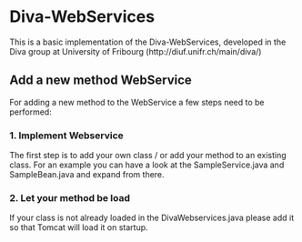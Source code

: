 <h1>Diva-WebServices</h1>
This is a basic implementation of the Diva-WebServices, developed in the Diva group at University of Fribourg (http://diuf.unifr.ch/main/diva/)

<h2>Add a new method WebService</h2>
For adding a new method to the WebService a few steps need to be performed:

<h3>1. Implement Webservice</h3>
The first step is to add your own class / or add your method to an existing class.
For an example you can have a look at the SampleService.java and SampleBean.java and expand from there.

<h3>2. Let your method be load</h3>
If your class is not already loaded in the DivaWebservices.java please add it so that Tomcat will load it on startup.

